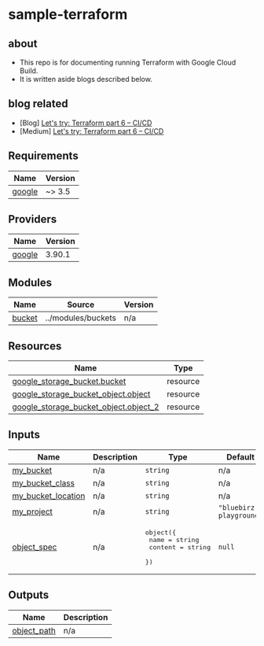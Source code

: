 # sample-terraform

## about

- This repo is for documenting running Terraform with Google Cloud Build.
- It is written aside blogs described below.

## blog related

- [Blog] [Let's try: Terraform part 6 – CI/CD](https://bluebirz.net/posts/try-terraform-part-6)
- [Medium] [Let's try: Terraform part 6 – CI/CD](https://medium.com/@bluebirz/lets-try-terraform-part-6-ci-cd-ec6e4ea87503)

<!-- BEGIN_TF_DOCS -->
## Requirements

| Name | Version |
|------|---------|
| <a name="requirement_google"></a> [google](#requirement\_google) | ~> 3.5 |

## Providers

| Name | Version |
|------|---------|
| <a name="provider_google"></a> [google](#provider\_google) | 3.90.1 |

## Modules

| Name | Source | Version |
|------|--------|---------|
| <a name="module_bucket"></a> [bucket](#module\_bucket) | ../modules/buckets | n/a |

## Resources

| Name | Type |
|------|------|
| [google_storage_bucket.bucket](https://registry.terraform.io/providers/hashicorp/google/latest/docs/resources/storage_bucket) | resource |
| [google_storage_bucket_object.object](https://registry.terraform.io/providers/hashicorp/google/latest/docs/resources/storage_bucket_object) | resource |
| [google_storage_bucket_object.object_2](https://registry.terraform.io/providers/hashicorp/google/latest/docs/resources/storage_bucket_object) | resource |

## Inputs

| Name | Description | Type | Default | Required |
|------|-------------|------|---------|:--------:|
| <a name="input_my_bucket"></a> [my\_bucket](#input\_my\_bucket) | n/a | `string` | n/a | yes |
| <a name="input_my_bucket_class"></a> [my\_bucket\_class](#input\_my\_bucket\_class) | n/a | `string` | n/a | yes |
| <a name="input_my_bucket_location"></a> [my\_bucket\_location](#input\_my\_bucket\_location) | n/a | `string` | n/a | yes |
| <a name="input_my_project"></a> [my\_project](#input\_my\_project) | n/a | `string` | `"bluebirz-playground"` | no |
| <a name="input_object_spec"></a> [object\_spec](#input\_object\_spec) | n/a | <pre>object({<br/>    name    = string<br/>    content = string<br/>  })</pre> | `null` | no |

## Outputs

| Name | Description |
|------|-------------|
| <a name="output_object_path"></a> [object\_path](#output\_object\_path) | n/a |
<!-- END_TF_DOCS -->
